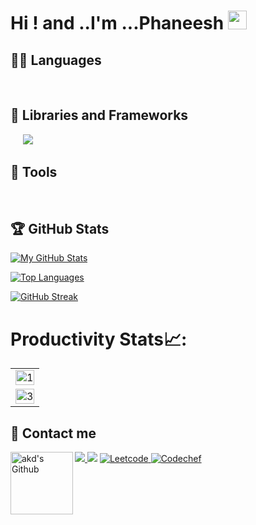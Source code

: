 # Hi ! and ..I'm ...Phaneesh <img src="https://raw.githubusercontent.com/iampavangandhi/iampavangandhi/master/gifs/Hi.gif" width="30px">

### 
<!-- <p align="center"><a href="https://github.com/ryo-ma/github-profile-trophy"><img src="https://github-profile-trophy.vercel.app/?username=phaneesh707&theme=dracula&column=4&margin-w=15&margin-h=15" alt="Phaneehs" /></a></p> -->

<!-- <p align="center">
  <img src="https://github.com/phaneesh707/phaneesh707/raw/output/github-contribution-grid-snake.svg" alt="snake"></center>
</p> -->

## 👨‍💻 Languages 

<a href=""><img alt="" src="https://img.shields.io/badge/Python-3776AB?style=for-the-badge&logo=python&logoColor=white" /></a>
<a href=""><img alt="" src="https://img.shields.io/badge/C-00599C?style=for-the-badge&logo=c&logoColor=white" /></a>
<a href=""><img alt="" src="https://img.shields.io/badge/HTML5-E34F26?style=for-the-badge&logo=html5&logoColor=white" /></a>
<a href=""><img alt="" src="https://img.shields.io/badge/CSS3-1572B6?style=for-the-badge&logo=css3&logoColor=white" /></a>
<a href=""><img alt="" src="https://img.shields.io/badge/C%2B%2B-00599C?style=for-the-badge&logo=c%2B%2B&logoColor=white" /></a>
<a href=""><img alt="" src="https://img.shields.io/badge/JavaScript-F7DF1E?style=for-the-badge&logo=javascript&logoColor=black" /></a>
<a href=""><img alt="" src="https://img.shields.io/badge/MySQL-00000F?style=for-the-badge&logo=mysql&logoColor=white" /></a>
<a href=""><img alt="" src="https://img.shields.io/badge/MongoDB-4EA94B?style=for-the-badge&logo=mongodb&logoColor=white" /></a>


## 🧰 Libraries and Frameworks

<a href=""><img alt="" src="https://img.shields.io/badge/Node.js-43853D?style=for-the-badge&logo=node.js&logoColor=white" /></a>
<a href=""><img alt="" src="https://img.shields.io/badge/Express.js-404D59?style=for-the-badge" /></a>
<a href=""><img alt="" src="https://img.shields.io/badge/React-20232A?style=for-the-badge&logo=react&logoColor=61DAFB" /></a>
<a href=""><img alt="" src="https://img.shields.io/badge/jQuery-0769AD?style=for-the-badge&logo=jquery&logoColor=white" /></a>
<a href=""><img alt="" src="https://img.shields.io/badge/ejs-0769AD?style=for-the-badge&logo=ejs&logoColor=white" /></a>
 ![](https://img.shields.io/badge/pandas%20-%23150458.svg?&style=for-the-badge&logo=pandas&logoColor=white) 


## 🔧 Tools

<a href=""><img alt="" src="https://img.shields.io/badge/Git-F05032?style=for-the-badge&logo=git&logoColor=white" /></a>
<a href=""><img alt="" src="https://img.shields.io/badge/GitHub-100000?style=for-the-badge&logo=github&logoColor=white" /></a>
<a href=""><img alt="" src="https://img.shields.io/badge/Postman-FF6C37?style=for-the-badge&logo=Postman&logoColor=white" /></a>
<a href=""><img alt="" src="https://img.shields.io/badge/Visual_Studio_Code-0078D4?style=for-the-badge&logo=visual%20studio%20code&logoColor=white" /></a>
<a href=""><img alt="" src="https://img.shields.io/badge/Jupyter-F37626.svg?&style=for-the-badge&logo=Jupyter&logoColor=white" /></a>



<!-- [![My GitHub Stats](https://github-readme-stats.vercel.app/api/?username=phaneesh707&count_private=true&theme=tokyonight&showicons=true)]()

[![Top Languages](https://github-readme-stats.vercel.app/api/top-langs/?username=phaneesh707&layout=compact&show_icons=true&theme=tokyonight)](https://github.com/DenverCoder1/github-readme-streak-stats) -->


## 🏆 GitHub Stats


[![My GitHub Stats](https://github-readme-stats.vercel.app/api/?username=PavanNettam&count_private=true&theme=tokyonight&showicons=true)]()

[![Top Languages](https://github-readme-stats.vercel.app/api/top-langs/?username=PavanNettam&layout=compact&show_icons=true&theme=tokyonight)](https://github.com/DenverCoder1/github-readme-streak-stats)

[![GitHub Streak](https://github-readme-streak-stats.herokuapp.com/?user=PavanNettam&theme=tokyonight)](https://git.io/streak-stats)

# Productivity Stats📈:
<table>
  <tr>
    <td><img src="https://github-profile-summary-cards.vercel.app/api/cards/profile-details?username=phaneesh707&theme=monokai"  display=block width=100% height=auto  alt="1" ></td>
   </tr> 
   <tr>
      <td><img src="https://activity-graph.herokuapp.com/graph?username=phaneesh707&bg_color=1a1b27&color=be90f2&line=638fda&point=35aea1&area=true"  display=block width=100% height=auto alt="3" ></td>
  </td>
  </tr>
</table>

## 📩 Contact me

<a href="mailto:phaneesh707@gmail.com">
		<img src="https://img.shields.io/badge/Gmail-D14836?style=for-the-badge&logo=gmail&logoColor=white" />
</a>
<a href = "https://www.linkedin.com/in/phaneesh-s-92a84b201/" ><img src="https://img.shields.io/badge/LinkedIn-0077B5?style=for-the-badge&logo=linkedin&logoColor=white"/></a>
<a href="https://github.com/phaneesh707/"><img align="left" alt="akd's Github" width="100px" src="https://img.shields.io/badge/Github-181717?style=for-the-badge&logo=Github&logoColor=white"/>
<a href = "https://leetcode.com/phaneesh707/" ><img alt="Leetcode" src="https://img.shields.io/badge/-LeetCode-FFA116?style=for-the-badge&logo=LeetCode&logoColor=black"/> </a>
<a href = "https://www.codechef.com/users/phaneesh707" ><img alt="Codechef" src="https://img.shields.io/badge/-CodeChef-5B4638?style=for-the-badge&logo=CodeChef&logoColor=white"/> </a>
  
